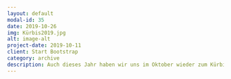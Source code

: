 ```yaml
---
layout: default
modal-id: 35
date: 2019-10-26
img: Kürbis2019.jpg
alt: image-alt
project-date: 2019-10-11
client: Start Bootstrap
category: archive
description: Auch dieses Jahr haben wir uns im Oktober wieder zum Kürbisschnitzen getroffen. Mit vielen bunten Kürbissen und einem großen Topf Kürbissuppe war es ein sehr schöner, entspannter Abend!
---
```

